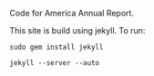 Code for America Annual Report.

This site is build using jekyll. To run:

`sudo gem install jekyll`

`jekyll --server --auto`

